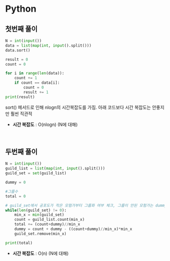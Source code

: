 # Python 
## 첫번째 풀이
```python
N = int(input())
data = list(map(int, input().split()))
data.sort()

result = 0
count = 0

for i in range(len(data)):
    count += 1
    if count == data[i]:
        count = 0
        result += 1
print(result)

```

sort() 메서드로 인해 nlogn의 시간복잡도를 가짐. 아래 코드보다 시간 복잡도는 안좋지만 훨씬 직관적

* **시간 복잡도** : O(nlogn) (N에 대해)

</br>

## 두번째 풀이
```python
N = int(input())
guild_list = list(map(int, input().split()))
guild_set = set(guild_list)

dummy = 0

#그룹수
total = 0

# guild_set에서 공포도가 작은 모험가부터 그룹화 여부 체크, 그룹이 안된 모험가는 dummy
while(len(guild_set) != 0):
    min_x = min(guild_set)
    count = guild_list.count(min_x)
    total += (count+dummy)//min_x
    dummy = count + dummy - ((count+dummy)//min_x)*min_x
    guild_set.remove(min_x)

print(total)

```


* **시간 복잡도** : O(n) (N에 대해)